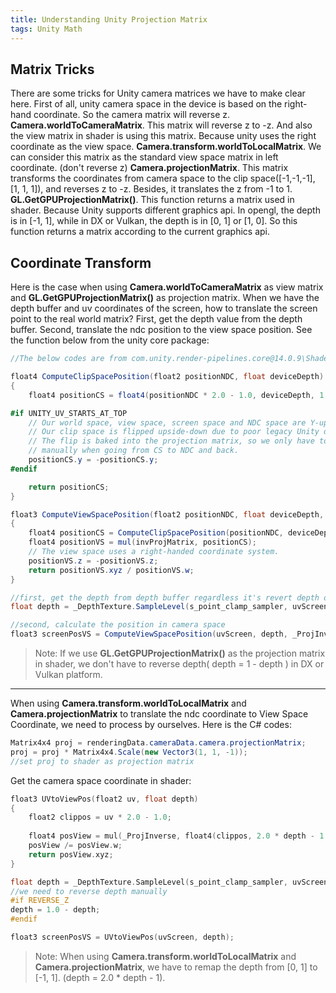 ```yaml
---
title: Understanding Unity Projection Matrix
tags: Unity Math
---
```


## Matrix Tricks
There are some tricks for Unity camera matrices we have to make clear here.
First of all, unity camera space in the device is based on the right-hand coordinate. So the camera matrix will reverse z.
__Camera.worldToCameraMatrix__. This matrix will reverse z to -z. And also the view matrix in shader is using this matrix. Because unity uses the right coordinate as the view space.
__Camera.transform.worldToLocalMatrix__. We can consider this matrix as the standard view space matrix in left coordinate. (don't reverse z)
__Camera.projectionMatrix__. This matrix transforms the coordinates from camera space to the clip space([-1,-1,-1], [1, 1, 1]), and reverses z to -z. Besides, it translates the z from -1 to 1.
__GL.GetGPUProjectionMatrix()__. This function returns a matrix used in shader. Because Unity supports different graphics api. In opengl, the depth is in [-1, 1], while in DX or Vulkan, the depth is in [0, 1] or [1, 0]. So this function returns a matrix according to the current graphics api.

## Coordinate Transform
Here is the case when using __Camera.worldToCameraMatrix__ as view matrix and __GL.GetGPUProjectionMatrix()__ as projection matrix.
When we have the depth buffer and uv coordinates of the screen, how to translate the screen point to the real world matrix?
First, get the depth value from the depth buffer.
Second, translate the ndc position to the view space position. See the function below from the unity core package:
```C#
//The below codes are from com.unity.render-pipelines.core@14.0.9\ShaderLibrary\Common.hlsl

float4 ComputeClipSpacePosition(float2 positionNDC, float deviceDepth)
{
    float4 positionCS = float4(positionNDC * 2.0 - 1.0, deviceDepth, 1.0);

#if UNITY_UV_STARTS_AT_TOP
    // Our world space, view space, screen space and NDC space are Y-up.
    // Our clip space is flipped upside-down due to poor legacy Unity design.
    // The flip is baked into the projection matrix, so we only have to flip
    // manually when going from CS to NDC and back.
    positionCS.y = -positionCS.y;
#endif

    return positionCS;
}

float3 ComputeViewSpacePosition(float2 positionNDC, float deviceDepth, float4x4 invProjMatrix)
{
    float4 positionCS = ComputeClipSpacePosition(positionNDC, deviceDepth);
    float4 positionVS = mul(invProjMatrix, positionCS);
    // The view space uses a right-handed coordinate system.
    positionVS.z = -positionVS.z;
    return positionVS.xyz / positionVS.w;
}

//first, get the depth from depth buffer regardless it's revert depth or not.
float depth = _DepthTexture.SampleLevel(s_point_clamp_sampler, uvScreen, 0);

//second, calculate the position in camera space
float3 screenPosVS = ComputeViewSpacePosition(uvScreen, depth, _ProjInverse);
```

>Note: If we use __GL.GetGPUProjectionMatrix()__ as the projection matrix in shader, we don't have to reverse depth( depth = 1 - depth ) in DX or Vulkan platform.

***
When using __Camera.transform.worldToLocalMatrix__ and __Camera.projectionMatrix__ to translate the ndc coordinate to View Space Coordinate, we need to process by ourselves.
Here is the C# codes:
```C#
Matrix4x4 proj = renderingData.cameraData.camera.projectionMatrix;
proj = proj * Matrix4x4.Scale(new Vector3(1, 1, -1));
//set proj to shader as projection matrix
```
Get the camera space coordinate in shader:
```C
float3 UVtoViewPos(float2 uv, float depth)
{
    float2 clippos = uv * 2.0 - 1.0;
    
    float4 posView = mul(_ProjInverse, float4(clippos, 2.0 * depth - 1.0, 1));
    posView /= posView.w;
    return posView.xyz;
}

float depth = _DepthTexture.SampleLevel(s_point_clamp_sampler, uvScreen, 0);
//we need to reverse depth manually
#if REVERSE_Z
depth = 1.0 - depth;
#endif

float3 screenPosVS = UVtoViewPos(uvScreen, depth);
```
>Note: When using __Camera.transform.worldToLocalMatrix__ and __Camera.projectionMatrix__, we have to remap the depth from [0, 1] to [-1, 1]. (depth = 2.0 * depth - 1).